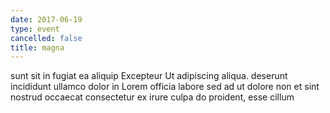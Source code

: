 ```yaml
---
date: 2017-06-19
type: event
cancelled: false
title: magna
---
```

sunt sit in fugiat ea aliquip Excepteur Ut adipiscing aliqua. deserunt incididunt ullamco dolor in Lorem officia labore sed ad ut dolore non et sint nostrud occaecat consectetur ex irure culpa do proident, esse cillum